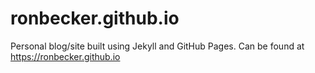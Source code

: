 # ronbecker.github.io
Personal blog/site built using Jekyll and GitHub Pages. Can be found at https://ronbecker.github.io

